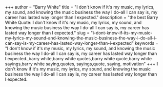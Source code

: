 +++
author = "Barry White"
title = "I don't know if it's my music, my lyrics, my sound, and knowing the music business the way I do-all I can say is, my career has lasted way longer than I expected."
description = "the best Barry White Quote: I don't know if it's my music, my lyrics, my sound, and knowing the music business the way I do-all I can say is, my career has lasted way longer than I expected."
slug = "i-dont-know-if-its-my-music-my-lyrics-my-sound-and-knowing-the-music-business-the-way-i-do-all-i-can-say-is-my-career-has-lasted-way-longer-than-i-expected"
keywords = "I don't know if it's my music, my lyrics, my sound, and knowing the music business the way I do-all I can say is, my career has lasted way longer than I expected.,barry white,barry white quotes,barry white quote,barry white sayings,barry white saying,quotes, sayings,quote, saying, motivation"
+++
I don't know if it's my music, my lyrics, my sound, and knowing the music business the way I do-all I can say is, my career has lasted way longer than I expected.

